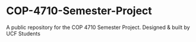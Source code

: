 # COP-4710-Semester-Project
A public repository for the COP 4710 Semester Project. Designed &amp; built by UCF Students
